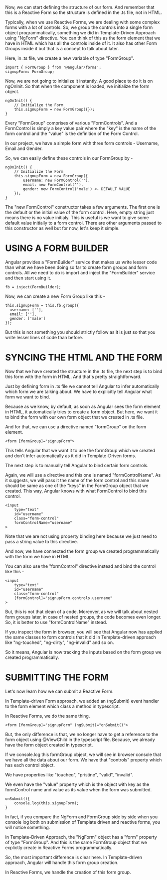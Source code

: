 Now, we can start defining the structure of our form. And remember that this is a Reactive Form so the structure is defined in the .ts file, not in HTML.

Typically, when we use Reactive Forms, we are dealing with some complex forms with a lot of controls. So, we group the controls into a single form object programmatically, something we did in Template-Driven Approach using "NgForm" directive. You can think of this as the form element that we have in HTML which has all the controls inside of it. It also has other Form Groups inside it but that is a concept to talk about later.

Here, in .ts file, we create a new variable of type "FormGroup".

    import { FormGroup } from '@angular/forms';
    signupForm: FormGroup;

Now, we are not going to initialize it instantly. A good place to do it is on ngOnInit. So that when the component is loaded, we initialize the form object.

    ngOnInit() {
        // Initialize the Form
        this.signupForm = new FormGroup({});
    }

Every "FormGroup" comprises of various "FormControls". And a FormControl is simply a key value pair where the "key" is the name of the form control and the "value" is the definition of the Form Control.

In our project, we have a simple form with three form controls - Username, Email and Gender.

So, we can easily define these controls in our FormGroup by - 

    ngOnInit() {
        // Initialize the Form
        this.signupForm = new FormGroup({
            username: new FormControl(''),
            email: new FormControl(''),
            gender: new FormControl('male') <- DEFAULT VALUE
        });
    }

The "new FormControl" constructor takes a few arguments. The first one is the default or the initial value of the form control. Here, empty string just means there is no value initialy. This is useful is we want to give some default value initially to a form control. There are other arguments passed to this constructor as well but for now, let's keep it simple.

# USING A FORM BUILDER

Angular provides a "FormBuilder" service that makes us write lesser code than what we have been doing so far to create form groups and form controls. All we need to do is import and inject the "FormBuilder" service and then start using it.

    fb = inject(FormBuilder);

Now, we can create a new Form Group like this -

    this.signupForm = this.fb.group({
      username: [''],
      email: [''],
      gender: ['male']
    });

But this is not something you should strictly follow as it is just so that you write lesser lines of code than before.

# SYNCING THE HTML AND THE FORM

Now that we have created the structure in the .ts file, the next step is to bind this form with the form in HTML. And that's pretty straightforward.

Just by defining form in .ts file we cannot tell Angular to infer automatically which form we are talking about. We have to explicitly tell Angular what form we want to bind.

Because as we know, by default, as soon as Angular sees the form element in HTML, it automatically tries to create a form object. But here, we want it to bind the form with our own form object that we created in .ts file.

And for that, we can use a directive named "formGroup" on the form element.

    <form [formGroup]="signupForm">

This tells Angular that we want it to use the formGroup which we created and don't infer automatically as it did in Template-Driven forms.

The next step is to manually tell Angular to bind certain form controls.

Again, we will use a directive and this one is named "formControlName". As it suggests, we will pass it the name of the form control and this name should be same as one of the "keys" in the FormGroup object that we created. This way, Angular knows with what FormControl to bind this control.

    <input
        type="text"
        id="username"
        class="form-control"
        formControlName="username"
    >

Note that we are not using property binding here because we just need to pass a string value to this directive.

And now, we have connected the form group we created programmatically with the form we have in HTML.

You can also use the "formControl" directive instead and bind the control like this -

    <input
        type="text"
        id="username"
        class="form-control"
        [formControl]="signupForm.controls.username"
    >

But, this is not that clean of a code. Moreover, as we will talk about nested form groups later, in case of nested groups, the code becomes even longer. So, it is better to use "formControlName" instead.

If you inspect the form in browser, you will see that Angular now has applied the same classes to form controls that it did in Template-driven approach like "ng-touched", "ng-dirty", "ng-invalid" and so on.

So it means, Angular is now tracking the inputs based on the form group we created programmatically.

# SUBMITTING THE FORM

Let's now learn how we can submit a Reactive Form. 

In Template-driven Form approach, we added an (ngSubmit) event handler to the form element which class a method in typescript.

In Reactive Forms, we do the same thing.

    <form [formGroup]="signupForm" (ngSubmit)="onSubmit()">

But, the only difference is that, we no longer have to get a reference to the form object using @ViewChild in the typescript file. Because, we already have the form object created in typescript. 

If we console.log this formGroup object, we will see in browser console that we have all the data about our form. We have that "controls" property which has each control object.

We have properties like "touched", "pristine", "valid", "invalid".

We even have the "value" property which is the object with key as the formControl name and value as its value when the form was submitted.

    onSubmit(){
        console.log(this.signupForm);
    }

In fact, if you compare the NgForm and FormGroup side by side when you console log both on submission of Template driven and reactive forms, you will notice something.

In Template-Driven Approach, the "NgForm" object has a "form" property of type "FormGroup". And this is the same FormGroup object that we explictly create in Reactive Forms programmatically.

So, the most important difference is clear here. In Template-driven approach, Angular will handle this form group creation.

In Reactive Forms, we handle the creation of this form group.